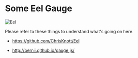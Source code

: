 # Some Eel Gauge

![Eel](https://github.com/impshum/Some-Eel-Gauge/blob/master/ss.jpg)

Please refer to these things to understand what's going on here.

- https://github.com/ChrisKnott/Eel

- http://bernii.github.io/gauge.js/
